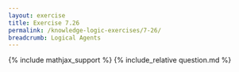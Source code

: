 ```yaml
---
layout: exercise
title: Exercise 7.26
permalink: /knowledge-logic-exercises/7-26/
breadcrumb: Logical Agents
---
```


{% include mathjax_support %}
{% include_relative question.md %}
